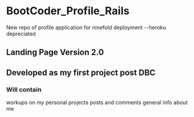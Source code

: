 BootCoder_Profile_Rails
=======================

New repo of profile application for ninefold deployment  --heroku depreciated
## Landing Page Version 2.0 
## Developed as my first project post DBC

### Will contain 
workups on my personal projects
posts and comments
general info about me
